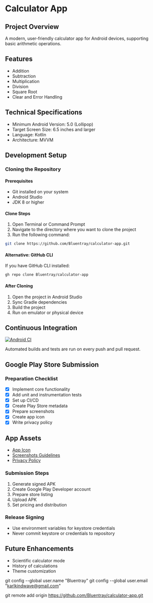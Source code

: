 # Calculator App

## Project Overview
A modern, user-friendly calculator app for Android devices, supporting basic arithmetic operations.

## Features
- Addition
- Subtraction
- Multiplication
- Division
- Square Root
- Clear and Error Handling

## Technical Specifications
- Minimum Android Version: 5.0 (Lollipop)
- Target Screen Size: 6.5 inches and larger
- Language: Kotlin
- Architecture: MVVM

## Development Setup
### Cloning the Repository

#### Prerequisites
- Git installed on your system
- Android Studio
- JDK 8 or higher

#### Clone Steps
1. Open Terminal or Command Prompt
2. Navigate to the directory where you want to clone the project
3. Run the following command:

```bash
git clone https://github.com/Bluentray/calculator-app.git
```

#### Alternative: GitHub CLI
If you have GitHub CLI installed:

```bash
gh repo clone Bluentray/calculator-app
```

#### After Cloning
1. Open the project in Android Studio
2. Sync Gradle dependencies
3. Build the project
4. Run on emulator or physical device

## Continuous Integration

[![Android CI](https://github.com/Bluentray/calculator-app/actions/workflows/android_ci.yml/badge.svg)](https://github.com/Bluentray/calculator-app/actions/workflows/android_ci.yml)

Automated builds and tests are run on every push and pull request.

## Google Play Store Submission

### Preparation Checklist
- [x] Implement core functionality
- [x] Add unit and instrumentation tests
- [x] Set up CI/CD
- [x] Create Play Store metadata
- [x] Prepare screenshots
- [x] Create app icon
- [x] Write privacy policy

## App Assets
- [App Icon](app_icon.svg)
- [Screenshots Guidelines](SCREENSHOTS.md)
- [Privacy Policy](PRIVACY_POLICY.md)

### Submission Steps
1. Generate signed APK
2. Create Google Play Developer account
3. Prepare store listing
4. Upload APK
5. Set pricing and distribution

### Release Signing
- Use environment variables for keystore credentials
- Never commit keystore or credentials to repository

## Future Enhancements
- Scientific calculator mode
- History of calculations
- Theme customization


git config --global user.name "Bluentray"
git config --global user.email "karlkindwave@gmail.com"

git remote add origin https://github.com/Bluentray/calculator-app.git
